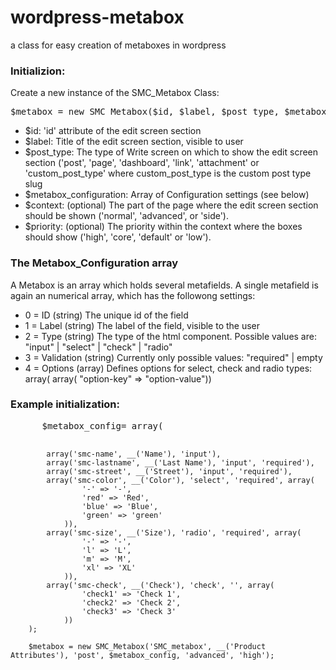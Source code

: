 wordpress-metabox
=================

a class for easy creation of metaboxes  in wordpress

<h3>Initializion:</h3>

Create a new instance of the SMC_Metabox Class:
<pre>$metabox = new SMC_Metabox($id, $label, $post_type, $metabox_configuration, $context, $priority);</pre>

- $id: 'id' attribute of the edit screen section
- $label: Title of the edit screen section, visible to user
- $post_type: The type of Write screen on which to show the edit screen section ('post', 'page', 'dashboard', 'link', 'attachment' or 'custom_post_type' where custom_post_type is the custom post type slug
- $metabox_configuration: Array of Configuration settings (see below)
- $context: (optional) The part of the page where the edit screen section should be shown ('normal', 'advanced', or 'side'). 
- $priority:  (optional) The priority within the context where the boxes should show ('high', 'core', 'default' or 'low').


<h3>The Metabox_Configuration array</h3>

A Metabox is an array which holds several metafields. A single metafield is again an numerical array, which has the followong settings:

- 0 = ID (string) The unique id of the field
- 1 = Label (string) The label of the field, visible to the user
- 2 = Type (string) The type of the html component. Possible values are:  "input" | "select" | "check" | "radio"
- 3 = Validation (string) Currently only possible values: "required" | empty
- 4 = Options (array) Defines options for select, check and radio types: array( array( "option-key" => "option-value"))

 <h3>Example initialization:</h3>
<pre>
      $metabox_config= array(

            array('smc-name', __('Name'), 'input'),
            array('smc-lastname', __('Last Name'), 'input', 'required'),
            array('smc-street', __('Street'), 'input', 'required'),
            array('smc-color', __('Color'), 'select', 'required', array(
                    '-' => '-',
                    'red' => 'Red',
                    'blue' => 'Blue',
                    'green' => 'green'
                )),
            array('smc-size', __('Size'), 'radio', 'required', array(
                    '-' => '-',
                    'l' => 'L',
                    'm' => 'M',
                    'xl' => 'XL'
                )),
            array('smc-check', __('Check'), 'check', '', array(
                    'check1' => 'Check 1',
                    'check2' => 'Check 2',
                    'check3' => 'Check 3'
                ))
        );

        $metabox = new SMC_Metabox('SMC_metabox', __('Product Attributes'), 'post', $metabox_config, 'advanced', 'high');
</pre>


